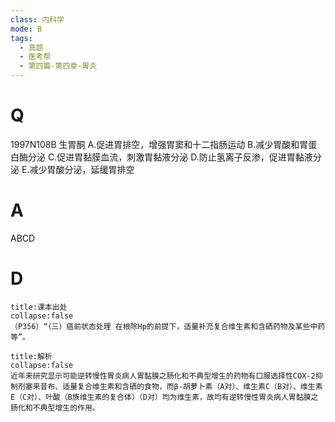 ```yaml
---
class: 内科学
mode: B
tags:
  - 真题
  - 医考帮
  - 第四篇-第四章-胃炎
---
```


# Q
1997N108B 生胃酮
A.促进胃排空，增强胃窦和十二指肠运动
B.减少胃酸和胃蛋白酶分泌
C.促进胃黏膜血流，刺激胃黏液分泌
D.防止氢离子反渗，促进胃黏液分泌
E.减少胃酸分泌，延缓胃排空

# A
ABCD
# D
```ad-note
title:课本出处
collapse:false
（P356）“（三）癌前状态处理 在根除Hp的前提下，适量补充复合维生素和含硒药物及某些中药等”。
```

```ad-summary
title:解析
collapse:false
近年来研究显示可能逆转慢性胃炎病人胃黏膜之肠化和不典型增生的药物有口服选择性COX-2抑制剂塞来昔布、适量复合维生素和含硒的食物，而β-胡萝卜素（A对）、维生素C（B对）、维生素E（C对）、叶酸（B族维生素的复合体）（D对）均为维生素，故均有逆转慢性胃炎病人胃黏膜之肠化和不典型增生的作用。
```

